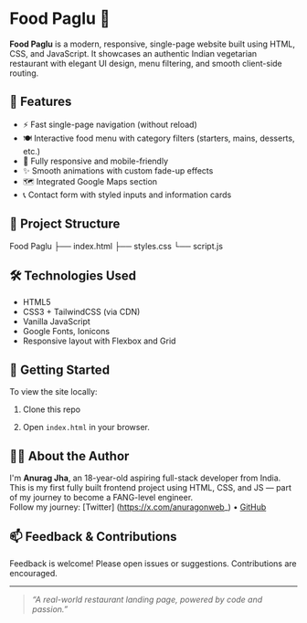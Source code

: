 # Food Paglu 🍛

**Food Paglu** is a modern, responsive, single-page website built using HTML, CSS, and JavaScript. It showcases an authentic Indian vegetarian restaurant with elegant UI design, menu filtering, and smooth client-side routing.

## 🌟 Features

- ⚡ Fast single-page navigation (without reload)
- 🍽️ Interactive food menu with category filters (starters, mains, desserts, etc.)
- 📱 Fully responsive and mobile-friendly
- ✨ Smooth animations with custom fade-up effects
- 🗺️ Integrated Google Maps section
- 📞 Contact form with styled inputs and information cards

## 📁 Project Structure
Food Paglu
├── index.html
├── styles.css
└── script.js

## 🛠️ Technologies Used

- HTML5
- CSS3 + TailwindCSS (via CDN)
- Vanilla JavaScript
- Google Fonts, Ionicons
- Responsive layout with Flexbox and Grid


## 🚀 Getting Started

To view the site locally:

1. Clone this repo

2. Open `index.html` in your browser.

## 🙋‍♂️ About the Author

I'm **Anurag Jha**, an 18-year-old aspiring full-stack developer from India. This is my first fully built frontend project using HTML, CSS, and JS — part of my journey to become a FANG-level engineer.  
Follow my journey: [Twitter] (https://x.com/anuragonweb_) • [GitHub](https://github.com/Anuragjhaonweb)

## 📫 Feedback & Contributions

Feedback is welcome! Please open issues or suggestions. Contributions are encouraged.

---

> _“A real-world restaurant landing page, powered by code and passion.”_

